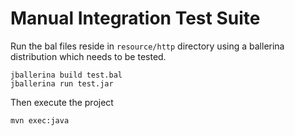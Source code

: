 # Manual Integration Test Suite

Run the bal files reside in `resource/http` directory using a ballerina distribution which needs to be tested.
```
jballerina build test.bal
jballerina run test.jar
```

Then execute the project
```
mvn exec:java
```
